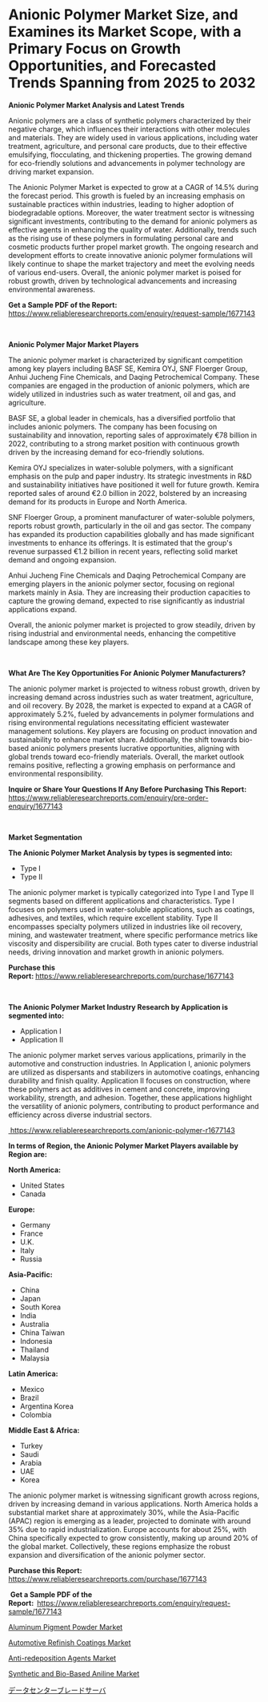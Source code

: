 <p><h1>Anionic Polymer Market Size, and Examines its Market Scope, with a Primary Focus on Growth Opportunities, and Forecasted Trends Spanning from 2025 to 2032</h1></p><p><strong>Anionic Polymer Market Analysis and Latest Trends</strong></p>
<p><p>Anionic polymers are a class of synthetic polymers characterized by their negative charge, which influences their interactions with other molecules and materials. They are widely used in various applications, including water treatment, agriculture, and personal care products, due to their effective emulsifying, flocculating, and thickening properties. The growing demand for eco-friendly solutions and advancements in polymer technology are driving market expansion.</p><p>The Anionic Polymer Market is expected to grow at a CAGR of 14.5% during the forecast period. This growth is fueled by an increasing emphasis on sustainable practices within industries, leading to higher adoption of biodegradable options. Moreover, the water treatment sector is witnessing significant investments, contributing to the demand for anionic polymers as effective agents in enhancing the quality of water. Additionally, trends such as the rising use of these polymers in formulating personal care and cosmetic products further propel market growth. The ongoing research and development efforts to create innovative anionic polymer formulations will likely continue to shape the market trajectory and meet the evolving needs of various end-users. Overall, the anionic polymer market is poised for robust growth, driven by technological advancements and increasing environmental awareness.</p></p>
<p><strong>Get a Sample PDF of the Report:&nbsp;</strong> <a href="https://www.reliableresearchreports.com/enquiry/request-sample/1677143?utm_campaign=48&utm_medium=2&utm_source=Github&utm_content=ia&utm_term=24032025&utm_id=anionic-polymer">https://www.reliableresearchreports.com/enquiry/request-sample/1677143</a></p>
<p>&nbsp;</p>
<p><strong>Anionic Polymer Major Market Players</strong></p>
<p><p>The anionic polymer market is characterized by significant competition among key players including BASF SE, Kemira OYJ, SNF Floerger Group, Anhui Jucheng Fine Chemicals, and Daqing Petrochemical Company. These companies are engaged in the production of anionic polymers, which are widely utilized in industries such as water treatment, oil and gas, and agriculture.</p><p>BASF SE, a global leader in chemicals, has a diversified portfolio that includes anionic polymers. The company has been focusing on sustainability and innovation, reporting sales of approximately €78 billion in 2022, contributing to a strong market position with continuous growth driven by the increasing demand for eco-friendly solutions.</p><p>Kemira OYJ specializes in water-soluble polymers, with a significant emphasis on the pulp and paper industry. Its strategic investments in R&D and sustainability initiatives have positioned it well for future growth. Kemira reported sales of around €2.0 billion in 2022, bolstered by an increasing demand for its products in Europe and North America.</p><p>SNF Floerger Group, a prominent manufacturer of water-soluble polymers, reports robust growth, particularly in the oil and gas sector. The company has expanded its production capabilities globally and has made significant investments to enhance its offerings. It is estimated that the group's revenue surpassed €1.2 billion in recent years, reflecting solid market demand and ongoing expansion.</p><p>Anhui Jucheng Fine Chemicals and Daqing Petrochemical Company are emerging players in the anionic polymer sector, focusing on regional markets mainly in Asia. They are increasing their production capacities to capture the growing demand, expected to rise significantly as industrial applications expand.</p><p>Overall, the anionic polymer market is projected to grow steadily, driven by rising industrial and environmental needs, enhancing the competitive landscape among these key players.</p></p>
<p>&nbsp;</p>
<p><strong>What Are The Key Opportunities For Anionic Polymer Manufacturers?</strong></p>
<p><p>The anionic polymer market is projected to witness robust growth, driven by increasing demand across industries such as water treatment, agriculture, and oil recovery. By 2028, the market is expected to expand at a CAGR of approximately 5.2%, fueled by advancements in polymer formulations and rising environmental regulations necessitating efficient wastewater management solutions. Key players are focusing on product innovation and sustainability to enhance market share. Additionally, the shift towards bio-based anionic polymers presents lucrative opportunities, aligning with global trends toward eco-friendly materials. Overall, the market outlook remains positive, reflecting a growing emphasis on performance and environmental responsibility.</p></p>
<p><strong>Inquire or Share Your Questions If Any Before Purchasing This Report:</strong> <a href="https://www.reliableresearchreports.com/enquiry/pre-order-enquiry/1677143?utm_campaign=48&utm_medium=2&utm_source=Github&utm_content=ia&utm_term=24032025&utm_id=anionic-polymer">https://www.reliableresearchreports.com/enquiry/pre-order-enquiry/1677143</a></p>
<p>&nbsp;</p>
<p><strong>Market Segmentation</strong></p>
<p><strong>The Anionic Polymer Market Analysis by types is segmented into:</strong></p>
<p><ul><li>Type I</li><li>Type II</li></ul></p>
<p><p>The anionic polymer market is typically categorized into Type I and Type II segments based on different applications and characteristics. Type I focuses on polymers used in water-soluble applications, such as coatings, adhesives, and textiles, which require excellent stability. Type II encompasses specialty polymers utilized in industries like oil recovery, mining, and wastewater treatment, where specific performance metrics like viscosity and dispersibility are crucial. Both types cater to diverse industrial needs, driving innovation and market growth in anionic polymers.</p></p>
<p><strong>Purchase this Report:&nbsp;</strong><a href="https://www.reliableresearchreports.com/purchase/1677143?utm_campaign=48&utm_medium=2&utm_source=Github&utm_content=ia&utm_term=24032025&utm_id=anionic-polymer">https://www.reliableresearchreports.com/purchase/1677143</a></p>
<p>&nbsp;</p>
<p><strong>The Anionic Polymer Market Industry Research by Application is segmented into:</strong></p>
<p><ul><li>Application I</li><li>Application II</li></ul></p>
<p><p>The anionic polymer market serves various applications, primarily in the automotive and construction industries. In Application I, anionic polymers are utilized as dispersants and stabilizers in automotive coatings, enhancing durability and finish quality. Application II focuses on construction, where these polymers act as additives in cement and concrete, improving workability, strength, and adhesion. Together, these applications highlight the versatility of anionic polymers, contributing to product performance and efficiency across diverse industrial sectors.</p></p>
<p><a href="https://www.reliableresearchreports.com/anionic-polymer-r1677143?utm_campaign=48&utm_medium=2&utm_source=Github&utm_content=ia&utm_term=24032025&utm_id=anionic-polymer">&nbsp;https://www.reliableresearchreports.com/anionic-polymer-r1677143</a></p>
<p><strong>In terms of Region, the Anionic Polymer Market Players available by Region are:</strong></p>
<p>
    <p> <strong> North America: </strong>
        <ul>
            <li>United States</li>
            <li>Canada</li>
        </ul>
        </p> 
    <p> <strong> Europe: </strong>
        <ul>
            <li>Germany</li>
            <li>France</li>
            <li>U.K.</li>
            <li>Italy</li>
            <li>Russia</li>
        </ul>
        </p> 
    <p> <strong> Asia-Pacific: </strong>
        <ul>
            <li>China</li>
            <li>Japan</li>
            <li>South Korea</li>
            <li>India</li>
            <li>Australia</li>
            <li>China Taiwan</li>
            <li>Indonesia</li>
            <li>Thailand</li>
            <li>Malaysia</li>
        </ul>
        </p> 
    <p> <strong> Latin America: </strong>
        <ul>
            <li>Mexico</li>
            <li>Brazil</li>
            <li>Argentina Korea</li>
            <li>Colombia</li>
        </ul>
        </p> 
    <p> <strong> Middle East & Africa: </strong>
        <ul>
            <li>Turkey</li>
            <li>Saudi</li>
            <li>Arabia</li>
            <li>UAE</li>
            <li>Korea</li>
        </ul>
    </p>
    </p>
<p><p>The anionic polymer market is witnessing significant growth across regions, driven by increasing demand in various applications. North America holds a substantial market share at approximately 30%, while the Asia-Pacific (APAC) region is emerging as a leader, projected to dominate with around 35% due to rapid industrialization. Europe accounts for about 25%, with China specifically expected to grow consistently, making up around 20% of the global market. Collectively, these regions emphasize the robust expansion and diversification of the anionic polymer sector.</p></p>
<p><strong>Purchase this Report: </strong><a href="https://www.reliableresearchreports.com/purchase/1677143?utm_campaign=48&utm_medium=2&utm_source=Github&utm_content=ia&utm_term=24032025&utm_id=anionic-polymer">https://www.reliableresearchreports.com/purchase/1677143</a></p>
<p>&nbsp;<strong>Get a Sample PDF of the Report:&nbsp;&nbsp;</strong><a href="https://www.reliableresearchreports.com/enquiry/request-sample/1677143?utm_campaign=48&utm_medium=2&utm_source=Github&utm_content=ia&utm_term=24032025&utm_id=anionic-polymer">https://www.reliableresearchreports.com/enquiry/request-sample/1677143</a></p>
<p><strong></strong></p>
<p><p><a href="https://github.com/variothonia/Market-Research-Report-List-1/blob/main/aluminum-pigment-powder-market.md?utm_campaign=48&utm_medium=2&utm_source=Github&utm_content=ia&utm_term=24032025&utm_id=anionic-polymer">Aluminum Pigment Powder Market</a></p><p><a href="https://github.com/berkemiars2j/Market-Research-Report-List-1/blob/main/automotive-refinish-coatings-market.md?utm_campaign=48&utm_medium=2&utm_source=Github&utm_content=ia&utm_term=24032025&utm_id=anionic-polymer">Automotive Refinish Coatings Market</a></p><p><a href="https://github.com/djihencygnel74/Market-Research-Report-List-1/blob/main/anti-redeposition-agents-market.md?utm_campaign=48&utm_medium=2&utm_source=Github&utm_content=ia&utm_term=24032025&utm_id=anionic-polymer">Anti-redeposition Agents Market</a></p><p><a href="https://github.com/kaforarvero/Market-Research-Report-List-1/blob/main/synthetic-and-bio-based-aniline-market.md?utm_campaign=48&utm_medium=2&utm_source=Github&utm_content=ia&utm_term=24032025&utm_id=anionic-polymer">Synthetic and Bio-Based Aniline Market</a></p><p><a href="https://github.com/lababdou/Market-Research-Report-List-7/blob/main/521148748480.md?utm_campaign=48&utm_medium=2&utm_source=Github&utm_content=ia&utm_term=24032025&utm_id=anionic-polymer">データセンターブレードサーバ</a></p></p>